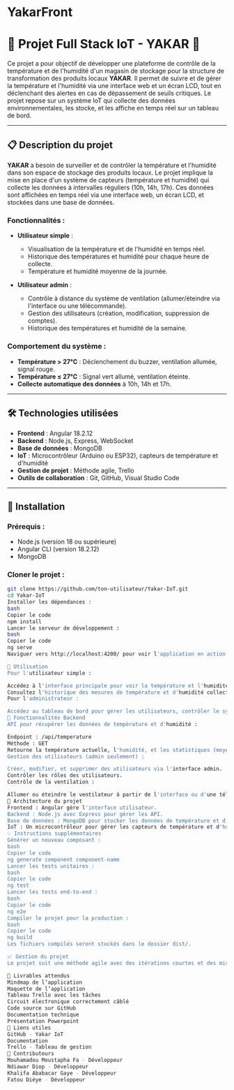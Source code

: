 # YakarFront

# 🌱 **Projet Full Stack IoT - YAKAR** 🌱

Ce projet a pour objectif de développer une plateforme de contrôle de la température et de l'humidité d'un magasin de stockage pour la structure de transformation des produits locaux **YAKAR**. Il permet de suivre et de gérer la température et l'humidité via une interface web et un écran LCD, tout en déclenchant des alertes en cas de dépassement de seuils critiques. Le projet repose sur un système IoT qui collecte des données environnementales, les stocke, et les affiche en temps réel sur un tableau de bord.

---

## 📋 **Description du projet**

**YAKAR** a besoin de surveiller et de contrôler la température et l'humidité dans son espace de stockage des produits locaux. Le projet implique la mise en place d'un système de capteurs (température et humidité) qui collecte les données à intervalles réguliers (10h, 14h, 17h). Ces données sont affichées en temps réel via une interface web, un écran LCD, et stockées dans une base de données.

### Fonctionnalités :

- **Utilisateur simple** :
  - Visualisation de la température et de l'humidité en temps réel.
  - Historique des températures et humidité pour chaque heure de collecte.
  - Température et humidité moyenne de la journée.

- **Utilisateur admin** :
  - Contrôle à distance du système de ventilation (allumer/éteindre via l'interface ou une télécommande).
  - Gestion des utilisateurs (création, modification, suppression de comptes).
  - Historique des températures et humidité de la semaine.

### Comportement du système :
- **Température > 27°C** : Déclenchement du buzzer, ventilation allumée, signal rouge.
- **Température ≤ 27°C** : Signal vert allumé, ventilation éteinte.
- **Collecte automatique des données** à 10h, 14h et 17h.

---

## 🛠 **Technologies utilisées**

- **Frontend** : Angular 18.2.12
- **Backend** : Node.js, Express, WebSocket
- **Base de données** : MongoDB
- **IoT** : Microcontrôleur (Arduino ou ESP32), capteurs de température et d'humidité
- **Gestion de projet** : Méthode agile, Trello
- **Outils de collaboration** : Git, GitHub, Visual Studio Code

---

## 🚀 **Installation**

### Prérequis :

- Node.js (version 18 ou supérieure)
- Angular CLI (version 18.2.12)
- MongoDB

### Cloner le projet :

```bash
git clone https://github.com/ton-utilisateur/Yakar-IoT.git
cd Yakar-IoT
Installer les dépendances :
bash
Copier le code
npm install
Lancer le serveur de développement :
bash
Copier le code
ng serve
Naviguer vers http://localhost:4200/ pour voir l'application en action.

📝 Utilisation
Pour l'utilisateur simple :

Accédez à l'interface principale pour voir la température et l'humidité en temps réel.
Consultez l'historique des mesures de température et d'humidité collectées.
Pour l'administrateur :

Accédez au tableau de bord pour gérer les utilisateurs, contrôler le système de ventilation et visualiser les historiques des mesures.
🔧 Fonctionnalités Backend
API pour récupérer les données de température et d'humidité :

Endpoint : /api/temperature
Méthode : GET
Retourne la température actuelle, l'humidité, et les statistiques (moyenne, historique).
Gestion des utilisateurs (admin seulement) :

Créer, modifier, et supprimer des utilisateurs via l'interface admin.
Contrôler les rôles des utilisateurs.
Contrôle de la ventilation :

Allumer ou éteindre le ventilateur à partir de l'interface ou d'une télécommande (via WebSocket).
📐 Architecture du projet
Frontend : Angular gère l'interface utilisateur.
Backend : Node.js avec Express pour gérer les API.
Base de données : MongoDB pour stocker les données de température et d'humidité collectées.
IoT : Un microcontrôleur pour gérer les capteurs de température et d'humidité, et envoyer les données au serveur via WebSocket.
💡 Instructions supplémentaires
Générer un nouveau composant :
bash
Copier le code
ng generate component component-name
Lancer les tests unitaires :
bash
Copier le code
ng test
Lancer les tests end-to-end :
bash
Copier le code
ng e2e
Compiler le projet pour la production :
bash
Copier le code
ng build
Les fichiers compilés seront stockés dans le dossier dist/.

📈 Gestion du projet
Le projet suit une méthode agile avec des itérations courtes et des mises à jour régulières. Le tableau Trello est utilisé pour la gestion des tâches et la coordination de l'équipe. Vous pouvez consulter le tableau Trello ici.

📑 Livrables attendus
Mindmap de l’application
Maquette de l’application
Tableau Trello avec les tâches
Circuit électronique correctement câblé
Code source sur GitHub
Documentation technique
Présentation Powerpoint
🔗 Liens utiles
GitHub - Yakar IoT
Documentation
Trello - Tableau de gestion
👥 Contributeurs
Mouhamadou Moustapha Fa - Développeur
Ndiawar Diop - Développeur
Khalifa Ababacar Gaye - Développeur
Fatou Diéye - Développeur
